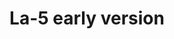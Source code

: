 ---
layout: product
title: "La-5 early version"
price: "3000" 
desc: "Plastična maketa"
img_path: "/assets/img/CP72014.webp"
brand: "Clear Prop"
available: true
special_offer: false
new: true
soon: false
cat: "010000"
subcat: "014300"
subsubcat: "00"
sifra: "CP72014"
popular: false
spec: false
---